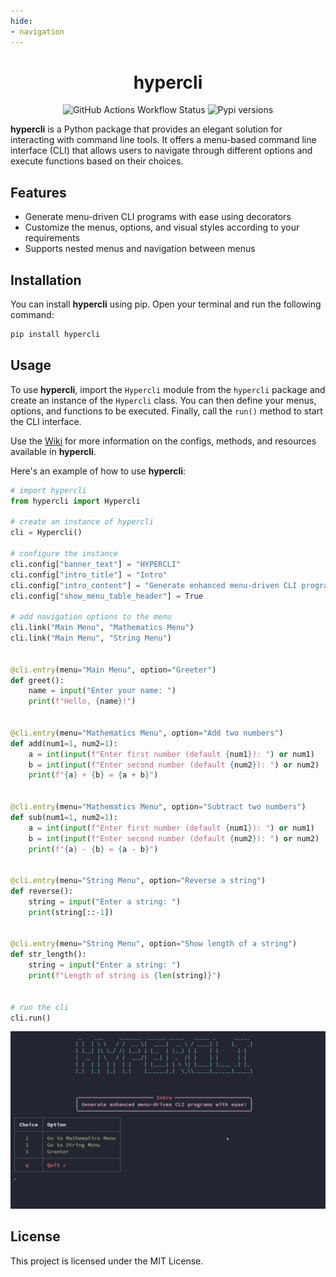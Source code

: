 ```yaml
---
hide:
- navigation
---
```



<h1 align="center">hypercli</h1>

<p align="center">
<img alt="GitHub Actions Workflow Status" src="https://img.shields.io/github/actions/workflow/status/HYP3R00T/hypercli/pypi_publish.yml?style=for-the-badge&labelColor=%2324273a&color=%23b7bdf8">
<a src="https://pypi.org/project/hypercli/" target="_blank">
<img alt="Pypi versions" src="https://img.shields.io/pypi/v/hypercli?style=for-the-badge&labelColor=%2324273a&color=%23b7bdf8">
</a>
</p>

**hypercli** is a Python package that provides an elegant solution for interacting with command line tools. It offers a menu-based command line interface (CLI) that allows users to navigate through different options and execute functions based on their choices.

## Features

- Generate menu-driven CLI programs with ease using decorators
- Customize the menus, options, and visual styles according to your requirements
- Supports nested menus and navigation between menus

## Installation

You can install **hypercli** using pip. Open your terminal and run the following command:

```bash
pip install hypercli
```

## Usage

To use **hypercli**, import the `Hypercli` module from the `hypercli` package and create an instance of the `Hypercli` class. You can then define your menus, options, and functions to be executed. Finally, call the `run()` method to start the CLI interface.

Use the [Wiki](./Wiki.md) for more information on the configs, methods, and resources available in **hypercli**.

Here's an example of how to use **hypercli**:

```python
# import hypercli
from hypercli import Hypercli

# create an instance of hypercli
cli = Hypercli()

# configure the instance
cli.config["banner_text"] = "HYPERCLI"
cli.config["intro_title"] = "Intro"
cli.config["intro_content"] = "Generate enhanced menu-driven CLI programs with ease!"
cli.config["show_menu_table_header"] = True

# add navigation options to the menu
cli.link("Main Menu", "Mathematics Menu")
cli.link("Main Menu", "String Menu")


@cli.entry(menu="Main Menu", option="Greeter")
def greet():
    name = input("Enter your name: ")
    print(f"Hello, {name}!")


@cli.entry(menu="Mathematics Menu", option="Add two numbers")
def add(num1=1, num2=1):
    a = int(input(f"Enter first number (default {num1}): ") or num1)
    b = int(input(f"Enter second number (default {num2}): ") or num2)
    print(f"{a} + {b} = {a + b}")


@cli.entry(menu="Mathematics Menu", option="Subtract two numbers")
def sub(num1=1, num2=1):
    a = int(input(f"Enter first number (default {num1}): ") or num1)
    b = int(input(f"Enter second number (default {num2}): ") or num2)
    print(f"{a} - {b} = {a - b}")


@cli.entry(menu="String Menu", option="Reverse a string")
def reverse():
    string = input("Enter a string: ")
    print(string[::-1])


@cli.entry(menu="String Menu", option="Show length of a string")
def str_length():
    string = input("Enter a string: ")
    print(f"Length of string is {len(string)}")


# run the cli
cli.run()

```

![demo](./assets/example_demo.gif)

## License

This project is licensed under the MIT License.
